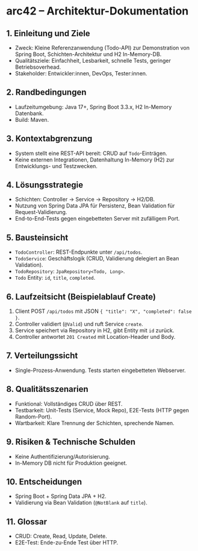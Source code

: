 # arc42 – Architektur-Dokumentation

## 1. Einleitung und Ziele
- Zweck: Kleine Referenzanwendung (Todo-API) zur Demonstration von Spring Boot, Schichten-Architektur und H2 In-Memory-DB.
- Qualitätsziele: Einfachheit, Lesbarkeit, schnelle Tests, geringer Betriebsoverhead.
- Stakeholder: Entwickler:innen, DevOps, Tester:innen.

## 2. Randbedingungen
- Laufzeitumgebung: Java 17+, Spring Boot 3.3.x, H2 In-Memory Datenbank.
- Build: Maven.

## 3. Kontextabgrenzung
- System stellt eine REST-API bereit: CRUD auf `Todo`-Einträgen.
- Keine externen Integrationen, Datenhaltung In-Memory (H2) zur Entwicklungs- und Testzwecken.

## 4. Lösungsstrategie
- Schichten: Controller → Service → Repository → H2/DB.
- Nutzung von Spring Data JPA für Persistenz, Bean Validation für Request-Validierung.
- End-to-End-Tests gegen eingebetteten Server mit zufälligem Port.

## 5. Bausteinsicht
- `TodoController`: REST-Endpunkte unter `/api/todos`.
- `TodoService`: Geschäftslogik (CRUD, Validierung delegiert an Bean Validation).
- `TodoRepository`: `JpaRepository<Todo, Long>`.
- `Todo` Entity: `id`, `title`, `completed`.

## 6. Laufzeitsicht (Beispielablauf Create)
1. Client POST `/api/todos` mit JSON `{ "title": "X", "completed": false }`.
2. Controller validiert (`@Valid`) und ruft Service `create`.
3. Service speichert via Repository in H2, gibt Entity mit `id` zurück.
4. Controller antwortet `201 Created` mit Location-Header und Body.

## 7. Verteilungssicht
- Single-Prozess-Anwendung. Tests starten eingebetteten Webserver.

## 8. Qualitätsszenarien
- Funktional: Vollständiges CRUD über REST.
- Testbarkeit: Unit-Tests (Service, Mock Repo), E2E-Tests (HTTP gegen Random-Port).
- Wartbarkeit: Klare Trennung der Schichten, sprechende Namen.

## 9. Risiken & Technische Schulden
- Keine Authentifizierung/Autorisierung.
- In-Memory DB nicht für Produktion geeignet.

## 10. Entscheidungen
- Spring Boot + Spring Data JPA + H2.
- Validierung via Bean Validation (`@NotBlank` auf `title`).

## 11. Glossar
- CRUD: Create, Read, Update, Delete.
- E2E-Test: Ende-zu-Ende Test über HTTP.
